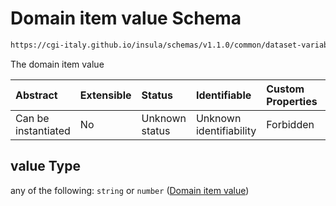 # Domain item value Schema

```txt
https://cgi-italy.github.io/insula/schemas/v1.1.0/common/dataset-variable-domain.schema.json#/$defs/categoricalDomain/properties/values/items/properties/value
```

The domain item value

| Abstract            | Extensible | Status         | Identifiable            | Custom Properties | Additional Properties | Access Restrictions | Defined In                                                                                                         |
| :------------------ | :--------- | :------------- | :---------------------- | :---------------- | :-------------------- | :------------------ | :----------------------------------------------------------------------------------------------------------------- |
| Can be instantiated | No         | Unknown status | Unknown identifiability | Forbidden         | Allowed               | none                | [dataset-variable-domain.schema.json\*](schemas/common/dataset-variable-domain.schema.json) |

## value Type

any of the following: `string` or `number` ([Domain item value](dataset-variable-domain-defs-categorical-domain-properties-categorical-domain-values-categorical-domain-item-properties-domain-item-value.md))
